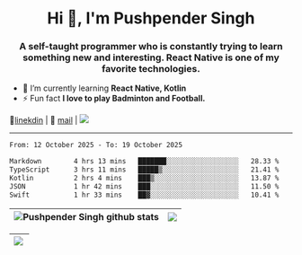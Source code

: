 <h1 align="center">Hi 👋, I'm Pushpender Singh</h1>
<h3 align="center">A self-taught programmer who is constantly trying to learn something new and interesting. React Native is one of my favorite technologies.</h3>

- 🌱 I’m currently learning **React Native, Kotlin**
- ⚡ Fun fact **I love to play Badminton and Football.**

👔[linekdin](https://www.linkedin.com/in/pushpender-singh-240061202/) | 📧 [mail](mailto:pushpendersingh694@gmail.com) | 
<a href="https://github.com/pushpender-singh-ap/pushpender-singh-ap">
    <img src="https://komarev.com/ghpvc/?username=pushpender-singh-ap&style=for-the-badge">
</a>


---

<!--START_SECTION:waka-->

```txt
From: 12 October 2025 - To: 19 October 2025

Markdown        4 hrs 13 mins   ███████░░░░░░░░░░░░░░░░░░   28.33 %
TypeScript      3 hrs 11 mins   █████▒░░░░░░░░░░░░░░░░░░░   21.41 %
Kotlin          2 hrs 4 mins    ███▒░░░░░░░░░░░░░░░░░░░░░   13.87 %
JSON            1 hr 42 mins    ███░░░░░░░░░░░░░░░░░░░░░░   11.50 %
Swift           1 hr 33 mins    ██▓░░░░░░░░░░░░░░░░░░░░░░   10.41 %
```

<!--END_SECTION:waka-->


| <a><img align="center" src="https://github-readme-stats-eight-psi-55.vercel.app/api?username=pushpender-singh-ap&show_icons=true&show=reviews,prs_merged,prs_merged_percentage&include_all_commits=true" alt="Pushpender Singh github stats" /></a> | <a><img align="center" src="https://github-readme-stats-eight-psi-55.vercel.app/api/top-langs/?username=pushpender-singh-ap&layout=donut-vertical" /></a> |
| ------------- | ------------- |

| <a> <img align="left" src="https://github-readme-streak-stats-bice-seven.vercel.app?user=pushpender-singh-ap" /></br> </a> |
| ------------- |
